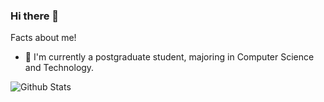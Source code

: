 ### Hi there 👋
Facts about me!
- 👩‍ I'm currently a postgraduate student, majoring in Computer Science and Technology.

![Github Stats](https://github-readme-stats.vercel.app/api?username=XChuckie&show_icons=true&count_private=true&theme=gotham)
<!--
**Chuckie-XC1028/Chuckie-XC1028** is a ✨ _special_ ✨ repository because its `README.md` (this file) appears on your GitHub profile.

Here are some ideas to get you started:

- 🔭 I’m currently working on ...
- 🌱 I’m currently learning ...
- 👯 I’m looking to collaborate on ...
- 🤔 I’m looking for help with ...
- 💬 Ask me about ...
- 📫 How to reach me: ...
- 😄 Pronouns: ...
- ⚡ Fun fact: ...

Facts about me
👩‍🎓 I'm a Ph.D. candidate from USTC, majoring in Computer Science and Data Science.
👩‍💻 I strive to be a good programmer, a data scientist and an amateur game developer.
🥸 My life motto is, "stay cool and have fun".
🦆 My name looks like French and sounds like French, but it's actually Chinese.
What's new
🇩🇪 I've been learning German since 2020.
🤔 I currently find my interest in Rust.
📖 My recent reading list includes Harry Potter🧙‍♀️ and Sherlock Holmes🕵️ stories.

-->
